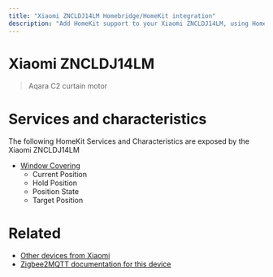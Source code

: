 ```yaml
---
title: "Xiaomi ZNCLDJ14LM Homebridge/HomeKit integration"
description: "Add HomeKit support to your Xiaomi ZNCLDJ14LM, using Homebridge, Zigbee2MQTT and homebridge-z2m."
---
```

<!---
This file has been GENERATED using src/docgen/docgen.ts
DO NOT EDIT THIS FILE MANUALLY!
-->
# Xiaomi ZNCLDJ14LM
> Aqara C2 curtain motor


# Services and characteristics
The following HomeKit Services and Characteristics are exposed by
the Xiaomi ZNCLDJ14LM

* [Window Covering](../../cover.md)
  * Current Position
  * Hold Position
  * Position State
  * Target Position


# Related
* [Other devices from Xiaomi](../index.md#xiaomi)
* [Zigbee2MQTT documentation for this device](https://www.zigbee2mqtt.io/devices/ZNCLDJ14LM.html)
